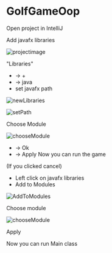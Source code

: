 # GolfGameOop

Open project in IntelliJ

Add javafx libraries

![projectimage](https://github.com/DieRec/Golf/assets/103729921/9367282b-5d96-4e9a-95e6-f93b55d035c2)



"Libraries" 
+ -> + 
+ -> java
+ set javafx path
  
![newLibraries](https://github.com/DieRec/Golf/assets/103729921/73771a54-959a-445e-ad62-16bf515d6838)

![setPath](https://github.com/DieRec/Golf/assets/103729921/6a0f0b24-1294-4dc7-927a-b2d7fece8a6a)


Choose Module

![chooseModule](https://github.com/DieRec/Golf/assets/103729921/80ffef95-dd08-4519-aac1-755508151a7c)

+ -> Ok
+ -> Apply
Now you can run the game

(If you clicked cancel)
+ Left click on javafx libraries
+ Add to Modules
  
![AddToModules](https://github.com/DieRec/Golf/assets/103729921/69c09822-8be6-4bb1-8228-55265685f963)


Choose module

![chooseModule](https://github.com/DieRec/Golf/assets/103729921/80ffef95-dd08-4519-aac1-755508151a7c)


Apply

Now you can run Main class
